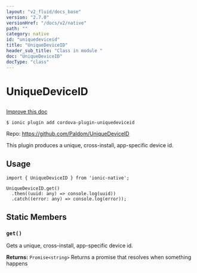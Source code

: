 ```yaml
---
layout: "v2_fluid/docs_base"
version: "2.7.0"
versionHref: "/docs/v2/native"
path: ""
category: native
id: "uniquedeviceid"
title: "UniqueDeviceID"
header_sub_title: "Class in module "
doc: "UniqueDeviceID"
docType: "class"
---
```








<h1 class="api-title">
  
  UniqueDeviceID
  

  

  </h1>

<a class="improve-v2-docs" href="http://github.com/driftyco/ionic-native/edit/master/src/plugins/unique-device-id.ts#L0">
  Improve this doc
</a>



<!-- decorators -->





<pre><code>$ ionic plugin add cordova-plugin-uniquedeviceid</code></pre>
<p>Repo:
  <a href="https://github.com/Paldom/UniqueDeviceID">
    https://github.com/Paldom/UniqueDeviceID
  </a>
</p>

<!-- description -->

<p>This plugin produces a unique, cross-install, app-specific device id.</p>



<!-- if doc.decorators -->

<!-- @usage tag -->

<h2>Usage</h2>

<pre><code>import { UniqueDeviceID } from &#39;ionic-native&#39;;

UniqueDeviceID.get()
  .then((uuid: any) =&gt; console.log(uuid))
  .catch((error: any) =&gt; console.log(error));
</code></pre>




<!-- @property tags -->


<h2>Static Members</h2>

<div id="get"></div>
<h3><code>get()</code>
  
</h3>


Gets a unique, cross-install, app-specific device id.






<div class="return-value" markdown="1">
  <i class="icon ion-arrow-return-left"></i>
  <b>Returns:</b> 
<code>Promise&lt;string&gt;</code> Returns a promise that resolves when something happens
</div>




<!-- methods on the class -->



<!-- other classes -->

<!-- end other classes -->

<!-- interfaces -->

<!-- end interfaces -->

<!-- related link --><!-- end content block -->


<!-- end body block -->

